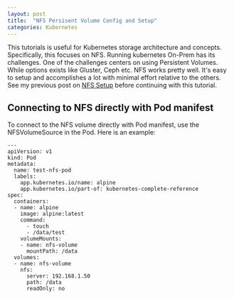 ```yaml
---
layout: post
title:  "NFS Persisent Volume Config and Setup"
categories: Kubernetes
---
```


This tutorials is useful for Kubernetes storage architecture and concepts. Specifically, this focuses on NFS. Running kubernetes On-Prem has its challenges.
One of the challenges centers on using Persistent Volumes. While options exists like Gluster, Ceph etc. NFS works pretty well. It's easy to setup and accomplishes
a lot with minimal effort relative to the others. See my previous post on [NFS Setup](http://blog.ucheonyekwuluje.com/nfs/2021/11/22/nfs-setup-config.html) before continuing with this tutorial.


## Connecting to NFS directly with Pod manifest 
To connect to the NFS volume directly with Pod manifest, use the NFSVolumeSource in the Pod. Here is an example:
```
---
apiVersion: v1
kind: Pod
metadata:
  name: test-nfs-pod
  labels:
    app.kubernetes.io/name: alpine
    app.kubernetes.io/part-of: kubernetes-complete-reference
spec:
  containers:
  - name: alpine
    image: alpine:latest
    command:
      - touch
      - /data/test
    volumeMounts:
    - name: nfs-volume
      mountPath: /data
  volumes:
  - name: nfs-volume
    nfs:
      server: 192.168.1.50
      path: /data
      readOnly: no
```

